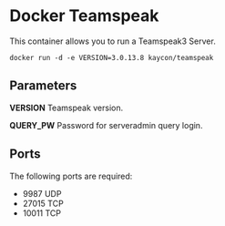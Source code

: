 # Docker Teamspeak
This container allows you to run a Teamspeak3 Server.

`docker run -d -e VERSION=3.0.13.8 kaycon/teamspeak`

## Parameters
**VERSION**
Teamspeak version.

**QUERY_PW**
Password for serveradmin query login.

## Ports

The following ports are required:

* 9987 UDP
* 27015 TCP
* 10011 TCP
